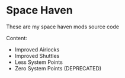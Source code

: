 # Space Haven
These are my space haven mods source code

Content:

- Improved Airlocks
- Improved Shuttles
- Less System Points
- Zero System Points (DEPRECATED)
